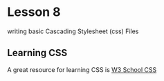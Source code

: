 # Lesson 8
writing basic Cascading Stylesheet (css) Files
## Learning CSS
A great resource for learning CSS is
[W3 School CSS](https://www.w3schools.com/Css/)
